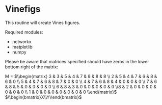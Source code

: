 # Vinefigs
This routine will create Vines figures. 

Required modules:
- networkx
- matplotlib
- numpy

Please be aware that matrices specified should have zeros in the lower bottom right of the matrix:

M = 
$\\begin{matrix} 3 & 3 & 5 & 4 & 7 & 6 & 8 & 8 \\
2 & 5 & 4 & 7 & 6 & 8 & 6 & 0 \\ 5 & 4 & 7 & 6 & 8 & 7 & 0 & 0 \\
4 & 7 & 6 & 8 & 4 & 0 & 0 & 0 \\ 7 & 6 & 8 & 5 & 0 & 0 & 0 & 0 \\
6 & 8 & 3 & 0 & 0 & 0 & 0 & 0 \\8 & 2 & 0 & 0 & 0 & 0 & 0 & 0 \\
1 & 0 & 0 & 0 & 0 & 0 & 0 & 0 \\end{matrix}$
$\\begin{bmatrix}X\\Y\\end{bmatrix}$